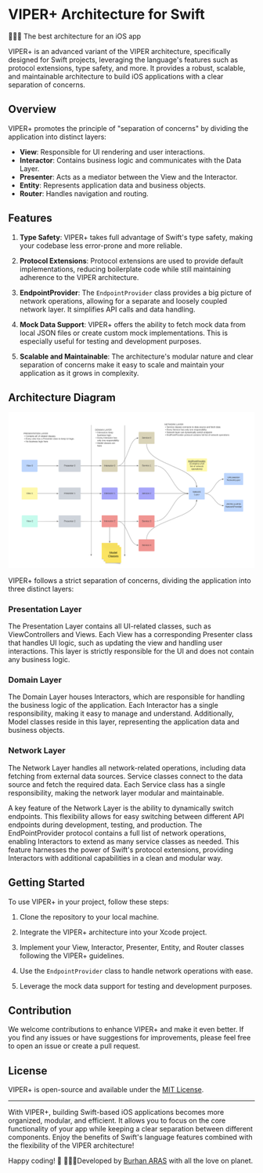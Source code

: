 # VIPER+ Architecture for Swift
📱📱📱 The best architecture for an iOS app


VIPER+ is an advanced variant of the VIPER architecture, specifically designed for Swift projects, leveraging the language's features such as protocol extensions, type safety, and more. It provides a robust, scalable, and maintainable architecture to build iOS applications with a clear separation of concerns.

## Overview

VIPER+ promotes the principle of "separation of concerns" by dividing the application into distinct layers:

- **View**: Responsible for UI rendering and user interactions.
- **Interactor**: Contains business logic and communicates with the Data Layer.
- **Presenter**: Acts as a mediator between the View and the Interactor.
- **Entity**: Represents application data and business objects.
- **Router**: Handles navigation and routing.

## Features

1. **Type Safety**: VIPER+ takes full advantage of Swift's type safety, making your codebase less error-prone and more reliable.

2. **Protocol Extensions**: Protocol extensions are used to provide default implementations, reducing boilerplate code while still maintaining adherence to the VIPER architecture.

3. **EndpointProvider**: The `EndpointProvider` class provides a big picture of network operations, allowing for a separate and loosely coupled network layer. It simplifies API calls and data handling.

4. **Mock Data Support**: VIPER+ offers the ability to fetch mock data from local JSON files or create custom mock implementations. This is especially useful for testing and development purposes.

5. **Scalable and Maintainable**: The architecture's modular nature and clear separation of concerns make it easy to scale and maintain your application as it grows in complexity.

## Architecture Diagram

![This is architecture.](https://github.com/burhanaras/VIPER-Plus/blob/main/VIPER-Plus.png?raw=true "This is architecture diagram for Recipes App.")

VIPER+ follows a strict separation of concerns, dividing the application into three distinct layers:

### Presentation Layer

The Presentation Layer contains all UI-related classes, such as ViewControllers and Views. Each View has a corresponding Presenter class that handles UI logic, such as updating the view and handling user interactions. This layer is strictly responsible for the UI and does not contain any business logic.

### Domain Layer

The Domain Layer houses Interactors, which are responsible for handling the business logic of the application. Each Interactor has a single responsibility, making it easy to manage and understand. Additionally, Model classes reside in this layer, representing the application data and business objects.

### Network Layer

The Network Layer handles all network-related operations, including data fetching from external data sources. Service classes connect to the data source and fetch the required data. Each Service class has a single responsibility, making the network layer modular and maintainable.

A key feature of the Network Layer is the ability to dynamically switch endpoints. This flexibility allows for easy switching between different API endpoints during development, testing, and production. The EndPointProvider protocol contains a full list of network operations, enabling Interactors to extend as many service classes as needed. This feature harnesses the power of Swift's protocol extensions, providing Interactors with additional capabilities in a clean and modular way.


## Getting Started

To use VIPER+ in your project, follow these steps:

1. Clone the repository to your local machine.

2. Integrate the VIPER+ architecture into your Xcode project.

3. Implement your View, Interactor, Presenter, Entity, and Router classes following the VIPER+ guidelines.

4. Use the `EndpointProvider` class to handle network operations with ease.

5. Leverage the mock data support for testing and development purposes.

## Contribution

We welcome contributions to enhance VIPER+ and make it even better. If you find any issues or have suggestions for improvements, please feel free to open an issue or create a pull request.

## License

VIPER+ is open-source and available under the [MIT License](LICENSE).

---

With VIPER+, building Swift-based iOS applications becomes more organized, modular, and efficient. It allows you to focus on the core functionality of your app while keeping a clear separation between different components. Enjoy the benefits of Swift's language features combined with the flexibility of the VIPER architecture!

Happy coding! 🚀
📱📱📱Developed by [Burhan ARAS](http://www.burhanaras.net) with all the love on planet.
